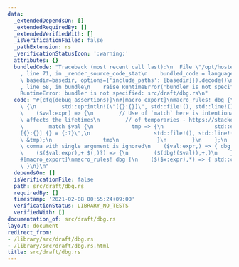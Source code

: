 ```yaml
---
data:
  _extendedDependsOn: []
  _extendedRequiredBy: []
  _extendedVerifiedWith: []
  _isVerificationFailed: false
  _pathExtension: rs
  _verificationStatusIcon: ':warning:'
  attributes: {}
  bundledCode: "Traceback (most recent call last):\n  File \"/opt/hostedtoolcache/Python/3.9.4/x64/lib/python3.9/site-packages/onlinejudge_verify/documentation/build.py\"\
    , line 71, in _render_source_code_stat\n    bundled_code = language.bundle(stat.path,\
    \ basedir=basedir, options={'include_paths': [basedir]}).decode()\n  File \"/opt/hostedtoolcache/Python/3.9.4/x64/lib/python3.9/site-packages/onlinejudge_verify/languages/user_defined.py\"\
    , line 68, in bundle\n    raise RuntimeError('bundler is not specified: {}'.format(path.as_posix()))\n\
    RuntimeError: bundler is not specified: src/draft/dbg.rs\n"
  code: "#[cfg(debug_assertions)]\n#[macro_export]\nmacro_rules! dbg {\n    () =>\
    \ {\n        std::eprintln!(\"[{}:{}]\", std::file!(), std::line!());\n    };\n\
    \    ($val:expr) => {\n        // Use of `match` here is intentional because it\
    \ affects the lifetimes\n        // of temporaries - https://stackoverflow.com/a/48732525/1063961\n\
    \        match $val {\n            tmp => {\n                std::eprintln!(\"\
    [{}:{}] {} = {:?}\",\n                    std::file!(), std::line!(), std::stringify!($val),\
    \ &tmp);\n                tmp\n            }\n        }\n    };\n    // Trailing\
    \ comma with single argument is ignored\n    ($val:expr,) => { dbg!($val) };\n\
    \    ($($val:expr),+ $(,)?) => {\n        ($(dbg!($val)),+,)\n    };\n}\n\n#[cfg(not(debug_assertions))]\n\
    #[macro_export]\nmacro_rules! dbg {\n    ($($x:expr),*) => { std::convert::identity(($($x),*))\
    \ }\n}\n"
  dependsOn: []
  isVerificationFile: false
  path: src/draft/dbg.rs
  requiredBy: []
  timestamp: '2021-02-08 00:55:24+09:00'
  verificationStatus: LIBRARY_NO_TESTS
  verifiedWith: []
documentation_of: src/draft/dbg.rs
layout: document
redirect_from:
- /library/src/draft/dbg.rs
- /library/src/draft/dbg.rs.html
title: src/draft/dbg.rs
---
```

